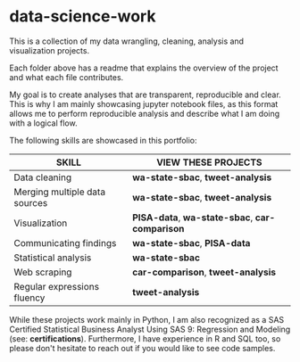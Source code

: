 # data-science-work
This is a collection of my data wrangling, cleaning, analysis and visualization projects. 

Each folder above has a readme that explains the overview of the project and what each file contributes.

My goal is to create analyses that are transparent, reproducible and clear. This is why I am mainly showcasing jupyter notebook files, as this format allows me to perform reproducible analysis and describe what I am doing with a logical flow.

The following skills are showcased in this portfolio:

| SKILL                           | VIEW THESE PROJECTS                                 |
|---------------------------------|------------------------------------                 |
|Data cleaning                    | **wa-state-sbac**, **tweet-analysis**               |
|Merging multiple data sources    | **wa-state-sbac**, **tweet-analysis**               |
|Visualization                    | **PISA-data**, **wa-state-sbac**, **car-comparison**|
|Communicating findings           | **wa-state-sbac**, **PISA-data**                    |
|Statistical analysis             | **wa-state-sbac**                                   |
|Web scraping                     | **car-comparison**, **tweet-analysis**              |
|Regular expressions fluency      | **tweet-analysis**                                  | 


While these projects work mainly in Python, I am also recognized as a SAS Certified Statistical Business Analyst Using SAS 9: Regression and Modeling (see: **certifications**). 
Furthermore, I have experience in R and SQL too, so please don't hesitate to reach out if you would like to see code samples.
